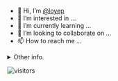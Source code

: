 - 👋 Hi, I’m [@loyep](https://github.com/loyep)
- 👀 I’m interested in ...
- 🌱 I’m currently learning ...
- 💞️ I’m looking to collaborate on ...
- 📫 How to reach me ...

<details>
  <summary>Other info.</summary>
  <br>

<!--START_SECTION:waka-->

```txt
TypeScript       3 hrs 22 mins   █████████████░░░░░░░░░░░░   51.61 %
Vue.js           50 mins         ███▒░░░░░░░░░░░░░░░░░░░░░   12.73 %
JSON             44 mins         ███░░░░░░░░░░░░░░░░░░░░░░   11.36 %
JavaScript       28 mins         ██░░░░░░░░░░░░░░░░░░░░░░░   07.37 %
Text             27 mins         █▓░░░░░░░░░░░░░░░░░░░░░░░   07.10 %
```

<!--END_SECTION:waka-->

</details>

![visitors](https://visitor-badge.glitch.me/badge?page_id=loyep.loyep)

